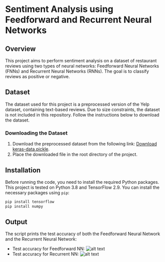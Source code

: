 # Sentiment Analysis using Feedforward and Recurrent Neural Networks

## Overview

This project aims to perform sentiment analysis on a dataset of restaurant reviews using two types of neural networks: Feedforward Neural Networks (FNNs) and Recurrent Neural Networks (RNNs). The goal is to classify reviews as positive or negative.

## Dataset

The dataset used for this project is a preprocessed version of the Yelp dataset, containing text-based reviews. Due to size constraints, the dataset is not included in this repository. Follow the instructions below to download the dataset.

### Downloading the Dataset

1. Download the preprocessed dataset from the following link: [Download keras-data.pickle](https://file.io/aCjRYJSDlaNj).
2. Place the downloaded file in the root directory of the project.

## Installation

Before running the code, you need to install the required Python packages. This project is tested on Python 3.8 and TensorFlow 2.9. You can install the necessary packages using `pip`:

```bash
pip install tensorflow
pip install numpy
```

## Output

The script prints the test accuracy of both the Feedforward Neural Network and the Recurrent Neural Network:

* Test accuracy for Feedforward NN:
![alt text](image.png)
* Test accuracy for Recurrent NN:
![alt text](image-1.png)